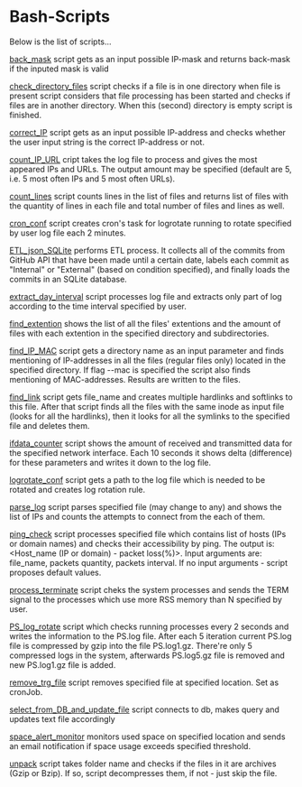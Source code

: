 # Bash-Scripts
Below is the list of scripts...  

[back_mask](https://github.com/AlexKuchynskyi/Bash-Scripts/blob/master/back_mask.sh) script gets as an input possible IP-mask and returns back-mask if the inputed mask is valid  
  
[check_directory_files](https://github.com/AlexKuchynskyi/Bash-Scripts/blob/master/check_directory_files.sh) script checks if a file is in one directory when file is present script considers that file processing has been started and checks if files are in another directory. When this (second) directory is empty script is finished.  

[correct_IP](https://github.com/AlexKuchynskyi/Bash-Scripts/blob/master/check_IP) script gets as an input possible IP-address and checks whether the user input string is the correct IP-address or not.  

[count_IP_URL](https://github.com/AlexKuchynskyi/Bash-Scripts/blob/master/count_IP_URL.sh) cript takes the log file to process and gives the most appeared IPs and URLs. The output amount may be specified (default are 5, i.e. 5 most often IPs and 5 most often URLs).  

[count_lines](https://github.com/AlexKuchynskyi/Bash-Scripts/blob/master/count_lines.sh) script counts lines in the list of files and returns list of files with the quantity of lines in each file and total number of files and lines as well.  

[cron_conf](https://github.com/AlexKuchynskyi/Bash-Scripts/blob/master/cron_conf) script creates cron's task for logrotate running to rotate specified by user log file each 2 minutes.  

[ETL_json_SQLite](https://github.com/AlexKuchynskyi/Bash-Scripts/blob/master/ETL_json_SQLite.bash) performs ETL process. It collects all of the commits from GitHub API that have been made until a certain date, labels each commit as "Internal" or "External" (based on condition specified), and finally loads the commits in an SQLite database.

[extract_day_interval](https://github.com/AlexKuchynskyi/Bash-Scripts/blob/master/extract_date_interval) script processes log file and extracts only part of log according to the time interval specified by user.

[find_extention](https://github.com/AlexKuchynskyi/Bash-Scripts/blob/master/find_extentions.sh) shows the list of all the files' extentions and the amount of files with each extention in the specified directory and subdirectories.

[find_IP_MAC](https://github.com/AlexKuchynskyi/Bash-Scripts/blob/master/find_IP_MAC) script gets a directory name as an input parameter and finds mentioning of IP-addresses in all the files (regular files only) located in the specified directory. If flag --mac is specified the script also finds mentioning of MAC-addresses. Results are written to the files.  

[find_link](https://github.com/AlexKuchynskyi/Bash-Scripts/blob/master/fild_link.sh) script gets file_name and creates multiple hardlinks and softlinks to this file. After that script finds all the files with the same inode as input file (looks for all the hardlinks), then it looks for all the symlinks to the specified file and deletes them.  

[ifdata_counter](https://github.com/AlexKuchynskyi/Bash-Scripts/blob/master/ifdata_counter.sh) script shows the amount of received and transmitted data for the specified network interface. Each 10 seconds it shows delta (difference) for these parameters and writes it down to the log file.  

[logrotate_conf](https://github.com/AlexKuchynskyi/Bash-Scripts/blob/master/logrotate_conf) script gets a path to the log file 
which is needed to be rotated and creates log rotation rule.  

[parse_log](https://github.com/AlexKuchynskyi/Bash-Scripts/blob/master/parse_log.sh) script parses specified file (may change to any) and shows the list of IPs and counts the attempts to connect from the each of them.  

[ping_check](https://github.com/AlexKuchynskyi/Bash-Scripts/blob/master/ping_check.sh) script processes specified file which contains list of hosts (IPs or domain names) and checks their accessibility by ping. The output is: <Host_name (IP or domain) - packet loss(%)>. Input arguments are: file_name, packets quantity, packets interval. If no input arguments - script proposes default values.  

[process_terminate](https://github.com/AlexKuchynskyi/Bash-Scripts/blob/master/process_terminate) script cheks the system processes and sends the TERM signal to the processes which use more RSS memory than N specified by user.    

[PS_log_rotate](https://github.com/AlexKuchynskyi/Bash-Scripts/blob/master/PS_log_rotate) script which checks running processes every 2 seconds and writes the information to the PS.log file. After each 5 iteration current PS.log file is compressed by gzip into the file PS.log1.gz. There're only 5 compressed logs in the system, afterwards PS.log5.gz file is removed and new PS.log1.gz file is added. 

[remove_trg_file](https://github.com/AlexKuchynskyi/Bash-Scripts/blob/master/remove_trg_file.sh) script removes specified file at specified location. Set as cronJob.

[select_from_DB_and_update_file](https://github.com/AlexKuchynskyi/Bash-Scripts/blob/master/select_from_DB_and_update_txt_file.sh) script connects to db, makes query and updates text file accordingly

[space_alert_monitor](https://github.com/AlexKuchynskyi/Bash-Scripts/blob/master/space_monitor_alert.sh) monitors used space on specified location and sends an email notification if space usage exceeds specified threshold.

[unpack](https://github.com/AlexKuchynskyi/Bash-Scripts/edit/master/unpack.sh) script takes folder name and checks if the files in it are archives (Gzip or Bzip). If so, script decompresses them, if not - just skip the file.
